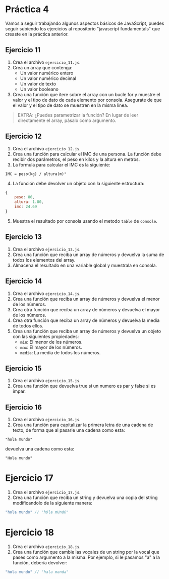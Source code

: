 # Práctica 4

Vamos a seguir trabajando algunos aspectos básicos de JavaScript, puedes seguir subiendo los ejercicios al repositorio "javascript fundamentals" que creaste en la práctica anterior.

## Ejercicio 11

1. Crea el archivo `ejercicio_11.js`.
2. Crea un array que contenga:
    - Un valor numérico entero
    - Un valor numérico decimal
    - Un valor de texto
    - Un valor booleano
3. Crea una función que itere sobre el array con un bucle for y muestre el valor y el tipo de dato de cada elemento por consola. Asegurate de que el valor y el tipo de dato se muestren en la misma línea.

> EXTRA: ¿Puedes parametrizar la función? En lugar de leer directamente el array, pásalo como argumento.

## Ejercicio 12

1. Crea el archivo `ejercicio_12.js`.
2. Crea una función para calcular el IMC de una persona. La función debe recibir dos parámetros, el peso en kilos y la altura en metros.
3. La formula para calcular el IMC es la siguiente:

```
IMC = peso(kg) / altura(m)²
```

4. La función debe devolver un objeto con la siguiente estructura:

```javascript
{
    peso: 80,
    altura: 1.80,
    imc: 24.69
}
```

5. Muestra el resultado por consola usando el metodo `table` de `console`.

## Ejercicio 13

1. Crea el archivo `ejercicio_13.js`.
2. Crea una función que reciba un array de números y devuelva la suma de todos los elementos del array.
3. Almacena el resultado en una variable global y muestrala en consola.

## Ejercicio 14

1. Crea el archivo `ejercicio_14.js`.
2. Crea una función que reciba un array de números y devuelva el menor de los números.
3. Crea otra función que reciba un array de números y devuelva el mayor de los números.
4. Crea otra función que reciba un array de números y devuelva la media de todos ellos.
5. Crea una función que reciba un array de números y devuelva un objeto con las siguientes propiedades:
    - `min`: El menor de los números.
    - `max`: El mayor de los números.
    - `media`: La media de todos los números.

## Ejercicio 15

1. Crea el archivo `ejercicio_15.js`.
2. Crea una función que devuelva true si un numero es par y false si es impar.

## Ejercicio 16

1. Crea el archivo `ejercicio_16.js`.
2. Crea una función para capitalizar la primera letra de una cadena de texto, de forma que al pasarle una cadena como esta:

```
"hola mundo"
```

devuelva una cadena como esta:

```
"Hola mundo"
```

# Ejercicio 17

1. Crea el archivo `ejercicio_17.js`.
2. Crea una función que reciba un string y devuelva una copia del string modificandolo de la siguiente manera:

```javascript
"hola mundo" // "hOla mUndO"
```

# Ejercicio 18

1. Crea el archivo `ejercicio_18.js`.
2. Crea una función que cambie las vocales de un string por la vocal que pases como argumento a la misma. Por ejemplo, si le pasamos "a" a la función, debería devolver:

```javascript
"hola mundo" // "hala manda"
```
